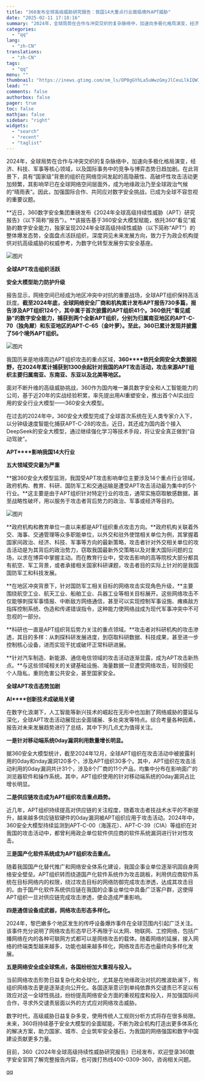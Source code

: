 ```yaml
---
title: "360发布全球高级威胁研究报告：我国14大重点行业面临境外APT威胁"
date: "2025-02-11 17:18:16"
summary: "2024年，全球局势在合作与冲突交织的复杂脉络中，加速向多极化格局演变，经济、科技、军事等核心领域，..."
categories:
  - "qq"
lang:
  - "zh-CN"
translations:
  - "zh-CN"
tags:
  - "qq"
menu: ""
thumbnail: "https://inews.gtimg.com/om_ls/OP0gGYhLa5uWwzGmyJlCeuLlkIQW1XgSlOJlwbKNsjsysAA_640360/0"
lead: ""
comments: false
authorbox: false
pager: true
toc: false
mathjax: false
sidebar: "right"
widgets:
  - "search"
  - "recent"
  - "taglist"
---
```


2024年，全球局势在合作与冲突交织的复杂脉络中，加速向多极化格局演变，经济、科技、军事等核心领域，以及国际事务中的竞争与博弈态势日趋加剧。在此背景下，具有“国家级”背景的组织在网络空间发起的高隐蔽性、高破坏性攻击活动更加频繁，其影响早已在全球网络空间层面外，成为地缘政治乃至全球政治气候的“晴雨表”。因此，加强国际合作、共同应对数字安全挑战，已成为全球不容忽视的重要议题。

**近日，360数字安全集团重磅发布《2024年全球高级持续性威胁（APT）研究报告》（以下简称“报告”）。**该报告基于360安全大模型赋能，依托360“看见”威胁的数字安全能力，独家呈现2024年全球高级持续性威胁（以下简称“APT”）的整体爆发态势，全面盘点活跃组织，深度洞见未来发展方向，致力于为政企机构提供对抗高级威胁的权威参考，为数字化转型发展夯实安全基座。

![图片](https://inews.gtimg.com/om_bt/OSEyqJ720lLBkSmvZXtYbGrPt1Yjdmon-JHS6Dgeg4jN0AA/1000)

**全球APT攻击组织活跃**

**安全大模型助力防护升级**

报告显示，网络空间已经成为地区冲突中对抗的重要战场，全球APT组织保持高活跃度。**截至2024年底，全球网络安全厂商和机构累计发布APT报告730多篇，报告涉及APT组织124个，其中属于首次披露的APT组织41个。360依托“看见威胁”的数字安全能力，捕获到两个全新APT组织，分别为归属南亚地区的APT-C-70（独角犀）和东亚地区的APT-C-65（金叶萝）。至此，360已累计发现并披露了56个境外APT组织。**

![图片](https://inews.gtimg.com/om_bt/O5BdpF84rTIlnhUdTXO2jYZnD2FPN3qfnnzLTYJ04vNqgAA/641)

我国历来是地缘周边APT组织攻击的重点区域，**360****依托全网安全大数据视野，在2024年累计捕获到1300余起针对我国的APT攻击活动，攻击来源APT组织主要归属南亚、东南亚、东亚以及北美等地区。**

面对不断升维的高级威胁挑战，360作为国内唯一兼具数字安全和人工智能能力的公司，基于近20年的实战经验积累，率先提出用AI重塑安全，推出首个AI实战应用的安全行业大模型——360安全大模型。

在过去的2024年中，360安全大模型完成了全球首次系统在无人类专家介入下，以分钟级速度智能化捕获APT-C-28的攻击。近日，其还成为国内首个接入DeepSeek的安全大模型，通过继续强化学习等技术手段，将让安全真正做到“自动驾驶”。

**APT****影响我国14大行业**

**五大领域受灾最为严重**

**据360安全大模型监测，我国受APT攻击影响单位主要涉及14个重点行业领域，政府机构、教育、科研、国防军工和交通运输是遭受APT攻击活动最为集中的5个行业。**这主要是由于APT组织针对特定行业的攻击，通常实施窃取敏感数据，甚至战略性破坏，用以服务于攻击者背后势力的政治、军事或经济等目的。

![图片](https://inews.gtimg.com/om_bt/OBgOpcrBslr9Nf3Je3EwdM3poDlSkeoupPu44DVfPFywYAA/641)

**政府机构和教育单位一直以来都是APT组织重点攻击方向。**政府机构关联着外交、海事、交通管理等众多职能单位，以外交和驻外使馆相关单位为例，其掌握着国家间政治、经济、科技、军事等方向的最新策略，攻击者针对外交相关单位的攻击活动是为其背后的政治势力，窃取我国最新外交策略以及对重大国际问题的立场，以求在博弈中掌握主动。而在教育行业中，受攻击影响的高等院校大部分都具有航空、军工背景，或者承接相关国家科研课题，攻击者目的实际上针对的是我国国防军工和科技发展。

**在地区冲突背景下，针对国防军工相关目标的网络攻击实现角色升级，**主要围绕航空工业、航天工业、船舶工业、兵器工业等相关目标展开。这些网络攻击不仅能够刺探军事情报、中断敌方网络通信，甚至可以实现控制军事设施、瘫痪敌方指挥控制系统、伪造和传递错误指令，这种能力使网络战成为现代军事冲突中不可忽视的一部分。

**科研也一直是APT组织背后势力关注的重点领域。**攻击者对科研机构的攻击渗透，其目的多样：从刺探科研发展进度，到窃取科研数据、科技成果，甚至进一步控制核心设备，进而实现干扰或破坏正常科研进展。

**针对汽车制造、新能源、通信电信领域的攻击活动逐渐显露，成为APT攻击新热点。**与这些领域相关的关键基础设施、海量数据一旦遭受网络攻击，轻则侵犯个人隐私，重则危害公共安全，甚至国家安全。

**全球APT攻击态势加剧**

**AI****创新技术成破局关键**

在数字化浪潮下，人工智能等新兴技术的崛起在无形中也加剧了网络威胁的蔓延与深化，全球APT攻击活动展现出全面铺展、多处突发等特点。综合考量各种因素，报告对未来发展趋势进行了总结，其中下列几点尤为值得关注。

**一是针对移动端系统0day漏洞利用数量增长明显。**

据360安全大模型统计，截至2024年12月，全球APT组织在攻击活动中被披露利用的0day和nday漏洞120多个，涉及APT组织30多个。其中，APT组织在攻击活动利用的0day漏洞共计31个，涉及8个厂商的11个产品，均集中分布在影响面广的浏览器软件和操作系统。其中，APT组织使用的针对移动端系统的0day漏洞占比增长明显。

**二是供应链攻击成为APT组织攻击重点趋势。**

近几年，APT组织持续提高对供应链的关注程度，随着攻击者技战术水平的不断提升，越来越多供应链软硬件的0day漏洞被APT组织应用于攻击活动。2024年中，360安全大模型持续监测到APT-C-00（海莲花）、APT-C-39（CIA）等组织在对我国的攻击活动中，都曾利用政企单位软件供应商的软件系统漏洞进行针对性攻击。

**三是国产化软件系统成为APT组织攻击重点。**

随着我国国产化替代推广和网络安全体系化建设，我国企事业单位逐渐巩固自身网络安全壁垒。APT组织转而绕道国产化软件系统作为攻击跳板，利用供应商软件系统在目标网络内的权限，绕过攻击目标的网络防御完成攻击渗透，达成其攻击目的。由于国产化软件系统供应链在我国的企事业单位中具备广泛客户群，这使得APT组织一旦对供应链完成攻击渗透，便会造成严重影响。

**四是通信设备成武器，网络攻击形态多样化。**

2024年，黎巴嫩多个地区发生的传呼设备爆炸事件在全球范围内引起广泛关注。该事件充分说明了网络攻击形态早已不再限于以太网、物联网、工控网络，包括广播网络在内的各种可联网方式都可以是网络攻击的载体。随着网络的延展，接入网络的终端类型越来越多，功能也越来越多样化，网络攻击形态也最终向多样化发展。

**五是网络安全成全球焦点，各国纷纷加大重视与投入。**

当前网络攻击形势日益复杂化和全球化，尤其是在地缘政治对抗的推波助澜下，有组织网络攻击更是逐渐走向公开化。各国逐渐意识到单纯依靠外交谴责已不足以有效应对这一全球性挑战，纷纷提高网络安全方面的重视程度和投入，并加强国际间合作，寻求外交谴责层面以外的方式应对网络攻击威胁。

数字时代，高级威胁日益复杂多变，使用传统人工规则分析方式将存在很多局限。未来，360将持续基于安全大模型的全面赋能，不断为政企机构打造出更多体系化的解决方案，助力国家、城市、企业筑牢安全基石，为我国的网络强国和数字中国建设贡献更多力量。

目前，360《2024年全球高级持续性威胁研究报告》已经发布，欢迎登录360数字安全官网了解完整报告内容，也可拨打热线400-0309-360，咨询相关问题。

[qq](https://new.qq.com/rain/a/20250211A06LTZ00)
